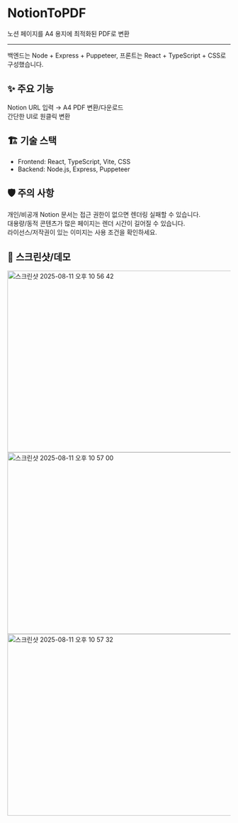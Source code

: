 # NotionToPDF
노션 페이지를 A4 용지에 최적화된 PDF로 변환

---

백엔드는 Node + Express + Puppeteer, 프론트는 React + TypeScript + CSS로 구성했습니다.

## ✨ 주요 기능
Notion URL 입력 → A4 PDF 변환/다운로드   
간단한 UI로 원클릭 변환


## 🏗️ 기술 스택
- Frontend: React, TypeScript, Vite, CSS
- Backend: Node.js, Express, Puppeteer
  

## 🛡️ 주의 사항
개인/비공개 Notion 문서는 접근 권한이 없으면 렌더링 실패할 수 있습니다.   
대용량/동적 콘텐츠가 많은 페이지는 렌더 시간이 길어질 수 있습니다.   
라이선스/저작권이 있는 이미지는 사용 조건을 확인하세요.   


## 📸 스크린샷/데모
<img width="720" height="409" alt="스크린샷 2025-08-11 오후 10 56 42" src="https://github.com/user-attachments/assets/ef1f0ffd-e7aa-40de-8232-c6916550076b" />
<img width="720" height="409" alt="스크린샷 2025-08-11 오후 10 57 00" src="https://github.com/user-attachments/assets/e5f668b3-8aac-46f6-9d56-594488c22f5e" />
<img width="720" height="409" alt="스크린샷 2025-08-11 오후 10 57 32" src="https://github.com/user-attachments/assets/674143d0-bb85-4086-a127-a6cb4ac16f08" />


